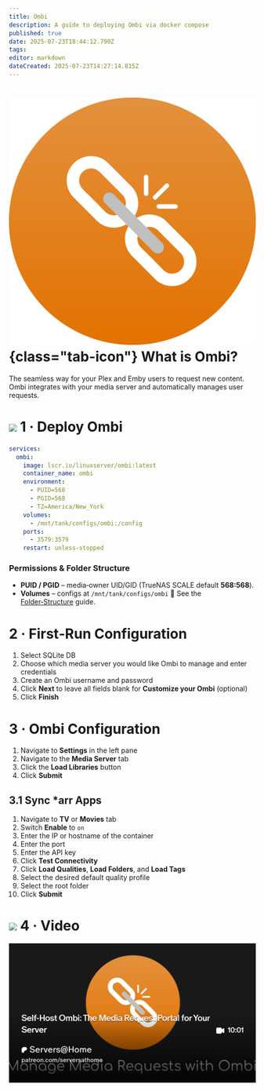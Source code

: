 ```yaml
---
title: Ombi
description: A guide to deploying Ombi via docker compose
published: true
date: 2025-07-23T18:44:12.790Z
tags: 
editor: markdown
dateCreated: 2025-07-23T14:27:14.815Z
---
```


# ![Ombi](/ombi.png){class="tab-icon"} What is Ombi?

The seamless way for your Plex and Emby users to request new content. Ombi integrates with your media server and automatically manages user requests.

# <img src="/docker.png" class="tab-icon"> 1 · Deploy Ombi
```yaml
services:
  ombi:
    image: lscr.io/linuxserver/ombi:latest
    container_name: ombi
    environment:
      - PUID=568
      - PGID=568
      - TZ=America/New_York
    volumes:
      - /mnt/tank/configs/ombi:/config
    ports:
      - 3579:3579
    restart: unless-stopped
```

### Permissions & Folder Structure

* **PUID / PGID** – media‑owner UID/GID (TrueNAS SCALE default **568:568**).
* **Volumes** – configs at `/mnt/tank/configs/ombi`
  📌 See the [Folder‑Structure](/Folder-Structure) guide.

# 2 · First‑Run Configuration

1. Select SQLite DB
1. Choose which media server you would like Ombi to manage and enter credentials
1. Create an Ombi username and password
1. Click **Next** to leave all fields blank for **Customize your Ombi** (optional)
1. Click **Finish**

# 3 · Ombi Configuration

1. Navigate to **Settings** in the left pane
1. Navigate to the **Media Server** tab
1. Click the **Load Libraries** button
1. Click **Submit**

## 3.1 Sync \*arr Apps
1. Navigate to **TV** or **Movies** tab
1. Switch **Enable** to `on`
1. Enter the IP or hostname of the container
1. Enter the port
1. Enter the API key
1. Click **Test Connectivity**
1. Click **Load Qualities**, **Load Folders**, and **Load Tags**
1. Select the desired default quality profile
1. Select the root folder
1. Click **Submit**

# <img src="/patreon-light.png" class="tab-icon"> 4 · Video

[![](/2025-07-23-self-host-ombi-the-media-reques-promo-card.png)](https://www.patreon.com/posts/self-host-ombi-134798112)